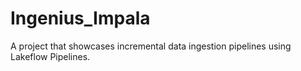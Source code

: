 # Ingenius_Impala
A project that showcases incremental data ingestion pipelines using Lakeflow Pipelines.
